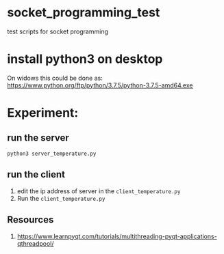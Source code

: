 # socket_programming_test
test scripts for socket programming


# install python3 on desktop
On widows this could be done as: https://www.python.org/ftp/python/3.7.5/python-3.7.5-amd64.exe

# Experiment:
## run the server
```python3 server_temperature.py```

## run the client
1. edit the ip address of server in the `client_temperature.py`
2. Run the `client_temperature.py`


## Resources
1. https://www.learnpyqt.com/tutorials/multithreading-pyqt-applications-qthreadpool/
